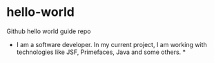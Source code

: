 # hello-world
Github hello world guide repo

* I am a software developer. In my current project, I am working with technologies like JSF, Primefaces, Java and some others. *
